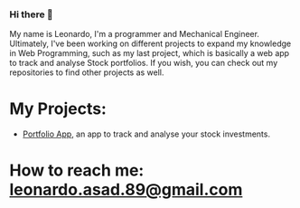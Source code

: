 ### Hi there 👋

My name is Leonardo, I'm a programmer and Mechanical Engineer. Ultimately, I've been working on different projects to expand my knowledge in Web Programming, such as my last project, which is basically a web app to track and analyse Stock portfolios. If you wish, you can check out my repositories to find other projects as well.

# My Projects:
- [Portfolio App](https://github.com/leonardo-asad/Portfolio-App), an app to track and analyse your stock investments.
  
# How to reach me: leonardo.asad.89@gmail.com

<!--
**leonardo-asad/leonardo-asad** is a ✨ _special_ ✨ repository because its `README.md` (this file) appears on your GitHub profile.

Here are some ideas to get you started:

- 🔭 I’m currently working on ...
- 🌱 I’m currently learning ...
- 👯 I’m looking to collaborate on ...
- 🤔 I’m looking for help with ...
- 💬 Ask me about ...
- 📫 How to reach me: ...
- 😄 Pronouns: ...
- ⚡ Fun fact: ...
-->
